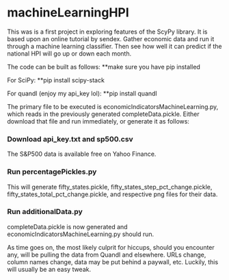 # machineLearningHPI
This was is a first project in exploring features of the ScyPy library. It is based upon an online tutorial by sendex.
Gather economic data and run it through a machine learning classifier.
Then see how well it can predict if the national HPI will go up or down each month.

The code can be built as follows:
**make sure you have pip installed

For SciPy:
**pip install scipy-stack

For quandl (enjoy my api_key lol):
**pip install quandl

The primary file to be executed is economicIndicatorsMachineLearning.py, which reads in the previously generated completeData.pickle.
Either download that file and run immediately, or generate it as follows:

### Download api_key.txt and sp500.csv
The S&P500 data is available free on Yahoo Finance.

### Run percentagePickles.py 
This will generate fifty_states.pickle, fifty_states_step_pct_change.pickle, fifty_states_total_pct_change.pickle, and respective png files for their data.

### Run additionalData.py
completeData.pickle is now generated and economicIndicatorsMachineLearning.py should run.

As time goes on, the most likely culprit for hiccups, should you encounter any, will be pulling the data from Quandl and elsewhere. URLs change, column names change, data may be put behind a paywall, etc. Luckily, this will usually be an easy tweak.




